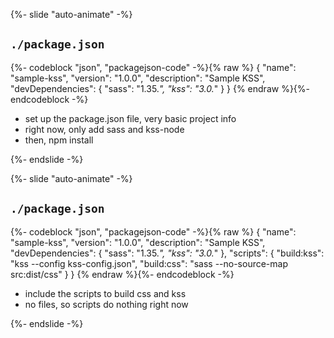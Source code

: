 {%- slide "auto-animate" -%}
<h2 data-id="packagejson-title"><code>./package.json</code></h2>

{%- codeblock "json", "packagejson-code" -%}{% raw %}
{
  "name": "sample-kss",
  "version": "1.0.0",
  "description": "Sample KSS",
  "devDependencies": {
    "sass": "1.35.*",
    "kss": "3.0.*"
  }
}
{% endraw %}{%- endcodeblock -%}
<aside class="notes">
  <ul>
    <li>set up the package.json file, very basic project info</li>
    <li>right now, only add sass and kss-node</li>
    <li>then, npm install</li>
  </ul>
</aside>
{%- endslide -%}

{%- slide "auto-animate" -%}
<h2 data-id="packagejson-title"><code>./package.json</code></h2>

{%- codeblock "json", "packagejson-code" -%}{% raw %}
{
  "name": "sample-kss",
  "version": "1.0.0",
  "description": "Sample KSS",
  "devDependencies": {
    "sass": "1.35.*",
    "kss": "3.0.*"
  },
  "scripts": {
    "build:kss": "kss --config kss-config.json",
    "build:css": "sass --no-source-map src:dist/css"
  }
}
{% endraw %}{%- endcodeblock -%}

<aside class="notes">
  <ul>
    <li>include the scripts to build css and kss</li>
    <li>no files, so scripts do nothing right now</li>
  </ul>
</aside>
{%- endslide -%}

